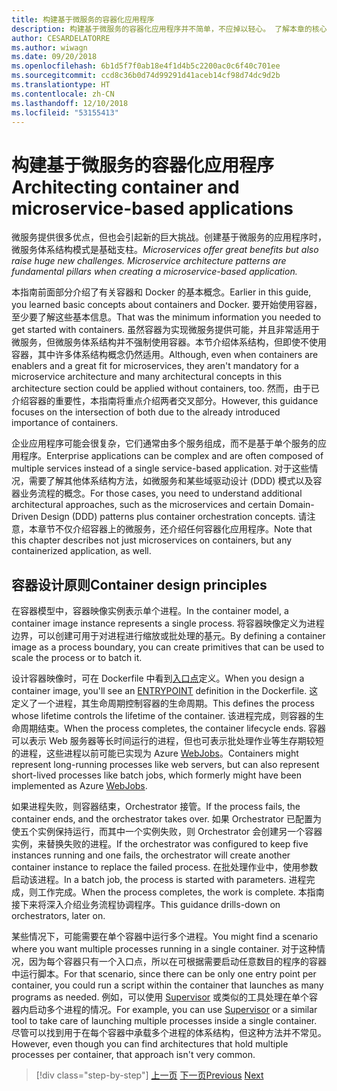 ```yaml
---
title: 构建基于微服务的容器化应用程序
description: 构建基于微服务的容器化应用程序并不简单，不应掉以轻心。 了解本章的核心概念。
author: CESARDELATORRE
ms.author: wiwagn
ms.date: 09/20/2018
ms.openlocfilehash: 6b1d5f7f0ab18e4f1d4b5c2200ac0c6f40c701ee
ms.sourcegitcommit: ccd8c36b0d74d99291d41aceb14cf98d74dc9d2b
ms.translationtype: HT
ms.contentlocale: zh-CN
ms.lasthandoff: 12/10/2018
ms.locfileid: "53155413"
---
```

# <a name="architecting-container-and-microservice-based-applications"></a><span data-ttu-id="90a3c-104">构建基于微服务的容器化应用程序</span><span class="sxs-lookup"><span data-stu-id="90a3c-104">Architecting container and microservice-based applications</span></span>

<span data-ttu-id="90a3c-105">微服务提供很多优点，但也会引起新的巨大挑战。创建基于微服务的应用程序时，微服务体系结构模式是基础支柱。</span><span class="sxs-lookup"><span data-stu-id="90a3c-105">*Microservices offer great benefits but also raise huge new challenges. Microservice architecture patterns are fundamental pillars when creating a microservice-based application.*</span></span>

<span data-ttu-id="90a3c-106">本指南前面部分介绍了有关容器和 Docker 的基本概念。</span><span class="sxs-lookup"><span data-stu-id="90a3c-106">Earlier in this guide, you learned basic concepts about containers and Docker.</span></span> <span data-ttu-id="90a3c-107">要开始使用容器，至少要了解这些基本信息。</span><span class="sxs-lookup"><span data-stu-id="90a3c-107">That was the minimum information you needed to get started with containers.</span></span> <span data-ttu-id="90a3c-108">虽然容器为实现微服务提供可能，并且非常适用于微服务，但微服务体系结构并不强制使用容器。本节介绍体系结构，但即使不使用容器，其中许多体系结构概念仍然适用。</span><span class="sxs-lookup"><span data-stu-id="90a3c-108">Although, even when containers are enablers and a great fit for microservices, they aren't mandatory for a microservice architecture and many architectural concepts in this architecture section could be applied without containers, too.</span></span> <span data-ttu-id="90a3c-109">然而，由于已介绍容器的重要性，本指南将重点介绍两者交叉部分。</span><span class="sxs-lookup"><span data-stu-id="90a3c-109">However, this guidance focuses on the intersection of both due to the already introduced importance of containers.</span></span>

<span data-ttu-id="90a3c-110">企业应用程序可能会很复杂，它们通常由多个服务组成，而不是基于单个服务的应用程序。</span><span class="sxs-lookup"><span data-stu-id="90a3c-110">Enterprise applications can be complex and are often composed of multiple services instead of a single service-based application.</span></span> <span data-ttu-id="90a3c-111">对于这些情况，需要了解其他体系结构方法，如微服务和某些域驱动设计 (DDD) 模式以及容器业务流程的概念。</span><span class="sxs-lookup"><span data-stu-id="90a3c-111">For those cases, you need to understand additional architectural approaches, such as the microservices and certain Domain-Driven Design (DDD) patterns plus container orchestration concepts.</span></span> <span data-ttu-id="90a3c-112">请注意，本章节不仅介绍容器上的微服务，还介绍任何容器化应用程序。</span><span class="sxs-lookup"><span data-stu-id="90a3c-112">Note that this chapter describes not just microservices on containers, but any containerized application, as well.</span></span>

## <a name="container-design-principles"></a><span data-ttu-id="90a3c-113">容器设计原则</span><span class="sxs-lookup"><span data-stu-id="90a3c-113">Container design principles</span></span>

<span data-ttu-id="90a3c-114">在容器模型中，容器映像实例表示单个进程。</span><span class="sxs-lookup"><span data-stu-id="90a3c-114">In the container model, a container image instance represents a single process.</span></span> <span data-ttu-id="90a3c-115">将容器映像定义为进程边界，可以创建可用于对进程进行缩放或批处理的基元。</span><span class="sxs-lookup"><span data-stu-id="90a3c-115">By defining a container image as a process boundary, you can create primitives that can be used to scale the process or to batch it.</span></span>

<span data-ttu-id="90a3c-116">设计容器映像时，可在 Dockerfile 中看到[入口点](https://docs.docker.com/engine/reference/builder/#entrypoint)定义。</span><span class="sxs-lookup"><span data-stu-id="90a3c-116">When you design a container image, you'll see an [ENTRYPOINT](https://docs.docker.com/engine/reference/builder/#entrypoint) definition in the Dockerfile.</span></span> <span data-ttu-id="90a3c-117">这定义了一个进程，其生命周期控制容器的生命周期。</span><span class="sxs-lookup"><span data-stu-id="90a3c-117">This defines the process whose lifetime controls the lifetime of the container.</span></span> <span data-ttu-id="90a3c-118">该进程完成，则容器的生命周期结束。</span><span class="sxs-lookup"><span data-stu-id="90a3c-118">When the process completes, the container lifecycle ends.</span></span> <span data-ttu-id="90a3c-119">容器可以表示 Web 服务器等长时间运行的进程，但也可表示批处理作业等生存期较短的进程，这些进程以前可能已实现为 Azure [WebJobs](https://github.com/Azure/azure-webjobs-sdk/wiki)。</span><span class="sxs-lookup"><span data-stu-id="90a3c-119">Containers might represent long-running processes like web servers, but can also represent short-lived processes like batch jobs, which formerly might have been implemented as Azure [WebJobs](https://github.com/Azure/azure-webjobs-sdk/wiki).</span></span>

<span data-ttu-id="90a3c-120">如果进程失败，则容器结束，Orchestrator 接管。</span><span class="sxs-lookup"><span data-stu-id="90a3c-120">If the process fails, the container ends, and the orchestrator takes over.</span></span> <span data-ttu-id="90a3c-121">如果 Orchestrator 已配置为使五个实例保持运行，而其中一个实例失败，则 Orchestrator 会创建另一个容器实例，来替换失败的进程。</span><span class="sxs-lookup"><span data-stu-id="90a3c-121">If the orchestrator was configured to keep five instances running and one fails, the orchestrator will create another container instance to replace the failed process.</span></span> <span data-ttu-id="90a3c-122">在批处理作业中，使用参数启动该进程。</span><span class="sxs-lookup"><span data-stu-id="90a3c-122">In a batch job, the process is started with parameters.</span></span> <span data-ttu-id="90a3c-123">进程完成，则工作完成。</span><span class="sxs-lookup"><span data-stu-id="90a3c-123">When the process completes, the work is complete.</span></span> <span data-ttu-id="90a3c-124">本指南接下来将深入介绍业务流程协调程序。</span><span class="sxs-lookup"><span data-stu-id="90a3c-124">This guidance drills-down on orchestrators, later on.</span></span>

<span data-ttu-id="90a3c-125">某些情况下，可能需要在单个容器中运行多个进程。</span><span class="sxs-lookup"><span data-stu-id="90a3c-125">You might find a scenario where you want multiple processes running in a single container.</span></span> <span data-ttu-id="90a3c-126">对于这种情况，因为每个容器只有一个入口点，所以在可根据需要启动任意数目的程序的容器中运行脚本。</span><span class="sxs-lookup"><span data-stu-id="90a3c-126">For that scenario, since there can be only one entry point per container, you could run a script within the container that launches as many programs as needed.</span></span> <span data-ttu-id="90a3c-127">例如，可以使用 [Supervisor](http://supervisord.org/) 或类似的工具处理在单个容器内启动多个进程的情况。</span><span class="sxs-lookup"><span data-stu-id="90a3c-127">For example, you can use [Supervisor](http://supervisord.org/) or a similar tool to take care of launching multiple processes inside a single container.</span></span> <span data-ttu-id="90a3c-128">尽管可以找到用于在每个容器中承载多个进程的体系结构，但这种方法并不常见。</span><span class="sxs-lookup"><span data-stu-id="90a3c-128">However, even though you can find architectures that hold multiple processes per container, that approach isn't very common.</span></span>

>[!div class="step-by-step"]
><span data-ttu-id="90a3c-129">[上一页](../net-core-net-framework-containers/official-net-docker-images.md)
>[下一页](containerize-monolithic-applications.md)</span><span class="sxs-lookup"><span data-stu-id="90a3c-129">[Previous](../net-core-net-framework-containers/official-net-docker-images.md)
[Next](containerize-monolithic-applications.md)</span></span>